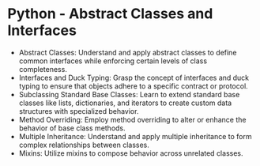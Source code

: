 # Python - Abstract Classes and Interfaces

* Abstract Classes: Understand and apply abstract classes to define common interfaces while enforcing certain levels of class completeness.
* Interfaces and Duck Typing: Grasp the concept of interfaces and duck typing to ensure that objects adhere to a specific contract or protocol.
* Subclassing Standard Base Classes: Learn to extend standard base classes like lists, dictionaries, and iterators to create custom data structures with specialized behavior.
* Method Overriding: Employ method overriding to alter or enhance the behavior of base class methods.
* Multiple Inheritance: Understand and apply multiple inheritance to form complex relationships between classes.
* Mixins: Utilize mixins to compose behavior across unrelated classes.
